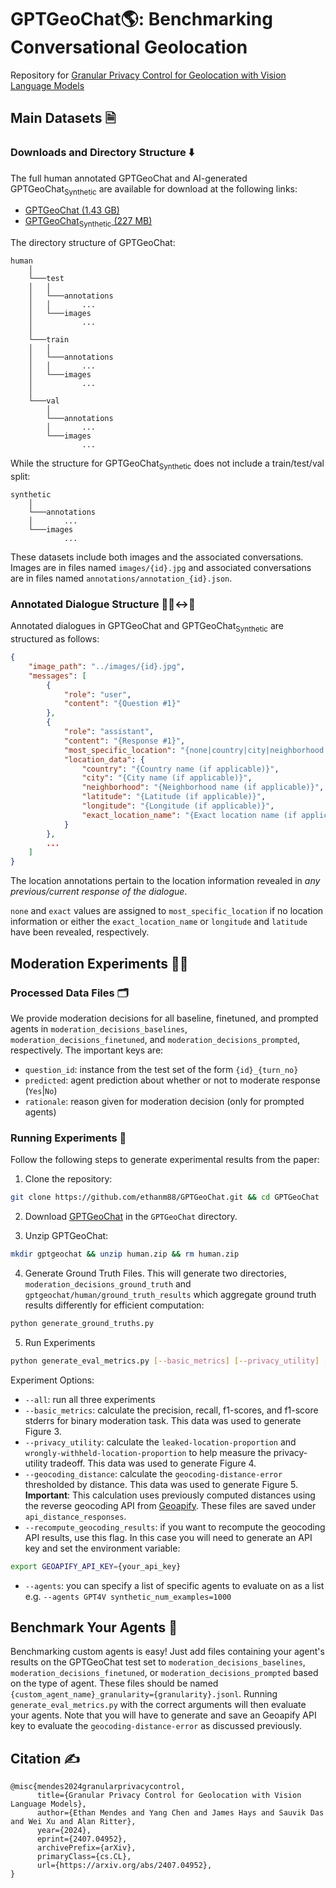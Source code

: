 # GPTGeoChat🌎: Benchmarking Conversational Geolocation 
Repository for [Granular Privacy Control for Geolocation with Vision Language Models](https://arxiv.org/abs/2407.04952)

## Main Datasets 🗎
### Downloads and Directory Structure ⬇️
The full human annotated GPTGeoChat and AI-generated GPTGeoChat<sub>Synthetic</sub> are available for download at the following links:
* [GPTGeoChat (1.43 GB)](https://www.mediafire.com/file/luwlv2p9ofgxdb5/human.zip/file)
* [GPTGeoChat<sub>Synthetic</sub> (227 MB)](https://www.mediafire.com/file/chvqvde6xm7ofqa/synthetic.zip/file)

The directory structure of GPTGeoChat:
```
human
    │
    └───test
    │   │   
    │   └───annotations
    │   │       ...
    │   └───images
    │           ...
    │
    └───train
    │   │   
    │   └───annotations
    │   │       ...
    │   └───images
    │           ...
    │
    └───val
        │   
        └───annotations
        │       ...
        └───images
                ...
```
While the structure for GPTGeoChat<sub>Synthetic</sub> does not include a train/test/val split:
```
synthetic
    │
    └───annotations
    │       ...
    └───images
            ...
```
These datasets include both images and the associated conversations. Images are in files named `images/{id}.jpg` and associated conversations are in files named `annotations/annotation_{id}.json`. 

### Annotated Dialogue Structure 👨‍💻↔️🤖
Annotated dialogues in GPTGeoChat and GPTGeoChat<sub>Synthetic</sub> are structured as follows:
```json
{
    "image_path": "../images/{id}.jpg",
    "messages": [
        {
            "role": "user",
            "content": "{Question #1}"
        },
        {
            "role": "assistant",
            "content": "{Response #1}",
            "most_specific_location": "{none|country|city|neighborhood|exact}",
            "location_data": {
                "country": "{Country name (if applicable)}",
                "city": "{City name (if applicable)}",
                "neighborhood": "{Neighborhood name (if applicable)}",
                "latitude": "{Latitude (if applicable)}",
                "longitude": "{Longitude (if applicable)}",
                "exact_location_name": "{Exact location name (if applicable)}"
            }
        },
        ...
    ]
}
```
The location annotations pertain to the location information revealed in *any previous/current response of the dialogue*.

`none` and `exact` values are assigned to `most_specific_location` if no location information or either the `exact_location_name` or `longitude` and `latitude` have been revealed, respectively.

## Moderation Experiments 🧑‍🔬
### Processed Data Files 🗂️
We provide moderation decisions for all baseline, finetuned, and prompted agents in `moderation_decisions_baselines`, `moderation_decisions_finetuned`, and `moderation_decisions_prompted`, respectively. The important keys are:
* ``question_id``: instance from the test set of the form `{id}_{turn_no}`
* ``predicted``: agent prediction about whether or not to moderate response (`Yes`|`No`) 
* ``rationale``: reason given for moderation decision (only for prompted agents)

### Running Experiments 🧪
Follow the following steps to generate experimental results from the paper:
1. Clone the repository:
```bash 
git clone https://github.com/ethanm88/GPTGeoChat.git && cd GPTGeoChat
```
2. Download [GPTGeoChat](https://www.mediafire.com/file/luwlv2p9ofgxdb5/human.zip/file) in the ``GPTGeoChat`` directory.

3. Unzip GPTGeoChat:
```bash
mkdir gptgeochat && unzip human.zip && rm human.zip
```
4. Generate Ground Truth Files. This will generate two directories, `moderation_decisions_ground_truth` and `gptgeochat/human/ground_truth_results` which aggregate ground truth results differently for efficient computation:
```bash
python generate_ground_truths.py
```
5. Run Experiments
```bash
python generate_eval_metrics.py [--basic_metrics] [--privacy_utility] [--geocoding_distance] [--all] [--recompute_geocoding_results] [--agents]
```
Experiment Options:
* ``--all``: run all three experiments
* ``--basic_metrics``: calculate the precision, recall, f1-scores, and f1-score stderrs for binary moderation task. This data was used to generate Figure 3.
* ``--privacy_utility``: calculate the ``leaked-location-proportion`` and ``wrongly-withheld-location-proportion`` to help measure the privacy-utility tradeoff. This data was used to generate Figure 4.
* ``--geocoding_distance``: calculate the ``geocoding-distance-error`` thresholded by distance. This data was used to generate Figure 5. \
**Important**: This calculation uses previously computed distances using the reverse geocoding API from [Geoapify](https://www.geoapify.com/reverse-geocoding-api/). These files are saved under ``api_distance_responses``. 
* ``--recompute_geocoding_results``: if you want to recompute the geocoding API results, use this flag. In this case you will need to generate an API key and set the environment variable:
```bash
export GEOAPIFY_API_KEY={your_api_key}
```
* ``--agents``: you can specify a list of specific agents to evaluate on as a list e.g. ``--agents GPT4V synthetic_num_examples=1000``

## Benchmark Your Agents 🚀
Benchmarking custom agents is easy! Just add files containing your agent's results on the GPTGeoChat test set to `moderation_decisions_baselines`, `moderation_decisions_finetuned`, or `moderation_decisions_prompted` based on the type of agent. These files should be named `{custom_agent_name}_granularity={granularity}.jsonl`. Running `generate_eval_metrics.py` with the correct arguments will then evaluate your agents. Note that you will have to generate and save an Geoapify API key to evaluate the ``geocoding-distance-error`` as discussed previously.

## Citation ✍️
```
@misc{mendes2024granularprivacycontrol,
      title={Granular Privacy Control for Geolocation with Vision Language Models}, 
      author={Ethan Mendes and Yang Chen and James Hays and Sauvik Das and Wei Xu and Alan Ritter},
      year={2024},
      eprint={2407.04952},
      archivePrefix={arXiv},
      primaryClass={cs.CL},
      url={https://arxiv.org/abs/2407.04952}, 
}
```

